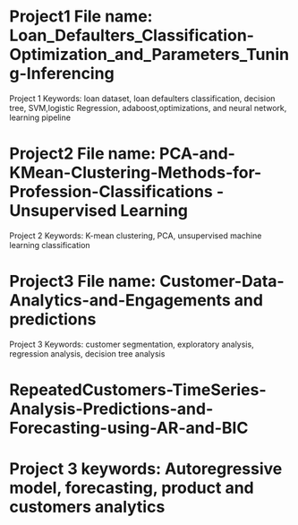 
# Project1 File name: Loan_Defaulters_Classification-Optimization_and_Parameters_Tuning-Inferencing
 
Project 1 Keywords: loan dataset, loan defaulters classification, decision tree, SVM,logistic Regression, adaboost,optimizations, and neural network, learning pipeline 

# Project2 File name: PCA-and-KMean-Clustering-Methods-for-Profession-Classifications - Unsupervised Learning
Project 2 Keywords: K-mean clustering, PCA, unsupervised machine learning classification

# Project3 File name: Customer-Data-Analytics-and-Engagements and predictions
Project 3 Keywords: customer segmentation, exploratory analysis, regression analysis, decision tree analysis

# RepeatedCustomers-TimeSeries-Analysis-Predictions-and-Forecasting-using-AR-and-BIC

# Project 3 keywords: Autoregressive model, forecasting, product and customers analytics
